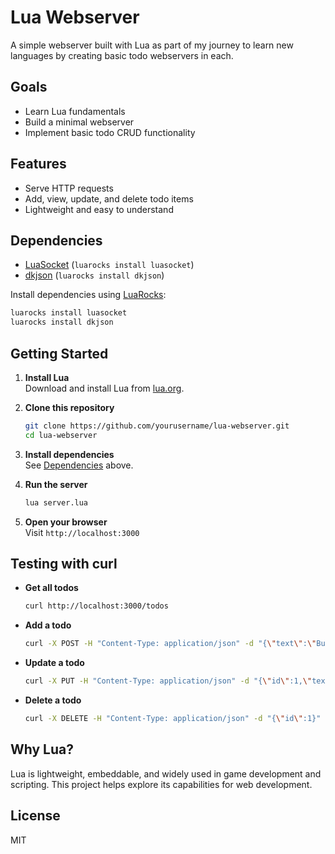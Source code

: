 # Lua Webserver

A simple webserver built with Lua as part of my journey to learn new languages by creating basic todo webservers in each.

## Goals

- Learn Lua fundamentals
- Build a minimal webserver
- Implement basic todo CRUD functionality

## Features

- Serve HTTP requests
- Add, view, update, and delete todo items
- Lightweight and easy to understand

## Dependencies

- [LuaSocket](https://lunarmodules.github.io/luasocket/) (`luarocks install luasocket`)
- [dkjson](https://github.com/LuaDist/dkjson) (`luarocks install dkjson`)

Install dependencies using [LuaRocks](https://luarocks.org/):

```sh
luarocks install luasocket
luarocks install dkjson
```

## Getting Started

1. **Install Lua**  
    Download and install Lua from [lua.org](https://www.lua.org/).

2. **Clone this repository**  
    ```sh
    git clone https://github.com/yourusername/lua-webserver.git
    cd lua-webserver
    ```

3. **Install dependencies**  
    See [Dependencies](#dependencies) above.

4. **Run the server**  
    ```sh
    lua server.lua
    ```

5. **Open your browser**  
    Visit `http://localhost:3000`

## Testing with curl

- **Get all todos**
    ```sh
    curl http://localhost:3000/todos
    ```

- **Add a todo**
    ```sh
    curl -X POST -H "Content-Type: application/json" -d "{\"text\":\"Buy milk\"}" http://localhost:3000/todos
    ```

- **Update a todo**
    ```sh
    curl -X PUT -H "Content-Type: application/json" -d "{\"id\":1,\"text\":\"Buy bread\",\"completed\":true}" http://localhost:3000/todos
    ```

- **Delete a todo**
    ```sh
    curl -X DELETE -H "Content-Type: application/json" -d "{\"id\":1}" http://localhost:3000/todos
    ```

## Why Lua?

Lua is lightweight, embeddable, and widely used in game development and scripting. This project helps explore its capabilities for web development.

## License

MIT